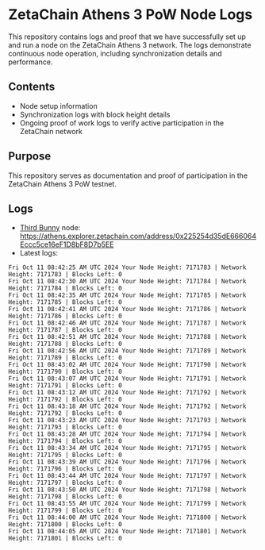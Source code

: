 # ZetaChain Athens 3 PoW Node Logs
This repository contains logs and proof that we have successfully set up and run a node on the ZetaChain Athens 3 network. The logs demonstrate continuous node operation, including synchronization details and performance.

## Contents
- Node setup information
- Synchronization logs with block height details
- Ongoing proof of work logs to verify active participation in the ZetaChain network

## Purpose
This repository serves as documentation and proof of participation in the ZetaChain Athens 3 PoW testnet.

## Logs

- [Third Bunny](https://thirdbunny.xyz/) node: https://athens.explorer.zetachain.com/address/0x225254d35dE666064Eccc5ce16eF1D8bF8D7b5EE
- Latest logs:
```
Fri Oct 11 08:42:25 AM UTC 2024 Your Node Height: 7171783 | Network Height: 7171783 | Blocks Left: 0
Fri Oct 11 08:42:30 AM UTC 2024 Your Node Height: 7171784 | Network Height: 7171784 | Blocks Left: 0
Fri Oct 11 08:42:35 AM UTC 2024 Your Node Height: 7171785 | Network Height: 7171785 | Blocks Left: 0
Fri Oct 11 08:42:41 AM UTC 2024 Your Node Height: 7171786 | Network Height: 7171786 | Blocks Left: 0
Fri Oct 11 08:42:46 AM UTC 2024 Your Node Height: 7171787 | Network Height: 7171787 | Blocks Left: 0
Fri Oct 11 08:42:51 AM UTC 2024 Your Node Height: 7171788 | Network Height: 7171788 | Blocks Left: 0
Fri Oct 11 08:42:56 AM UTC 2024 Your Node Height: 7171789 | Network Height: 7171789 | Blocks Left: 0
Fri Oct 11 08:43:02 AM UTC 2024 Your Node Height: 7171790 | Network Height: 7171790 | Blocks Left: 0
Fri Oct 11 08:43:07 AM UTC 2024 Your Node Height: 7171791 | Network Height: 7171791 | Blocks Left: 0
Fri Oct 11 08:43:12 AM UTC 2024 Your Node Height: 7171792 | Network Height: 7171792 | Blocks Left: 0
Fri Oct 11 08:43:18 AM UTC 2024 Your Node Height: 7171792 | Network Height: 7171792 | Blocks Left: 0
Fri Oct 11 08:43:23 AM UTC 2024 Your Node Height: 7171793 | Network Height: 7171793 | Blocks Left: 0
Fri Oct 11 08:43:28 AM UTC 2024 Your Node Height: 7171794 | Network Height: 7171794 | Blocks Left: 0
Fri Oct 11 08:43:34 AM UTC 2024 Your Node Height: 7171795 | Network Height: 7171795 | Blocks Left: 0
Fri Oct 11 08:43:39 AM UTC 2024 Your Node Height: 7171796 | Network Height: 7171796 | Blocks Left: 0
Fri Oct 11 08:43:44 AM UTC 2024 Your Node Height: 7171797 | Network Height: 7171797 | Blocks Left: 0
Fri Oct 11 08:43:50 AM UTC 2024 Your Node Height: 7171798 | Network Height: 7171798 | Blocks Left: 0
Fri Oct 11 08:43:55 AM UTC 2024 Your Node Height: 7171799 | Network Height: 7171799 | Blocks Left: 0
Fri Oct 11 08:44:00 AM UTC 2024 Your Node Height: 7171800 | Network Height: 7171800 | Blocks Left: 0
Fri Oct 11 08:44:05 AM UTC 2024 Your Node Height: 7171801 | Network Height: 7171801 | Blocks Left: 0
```
